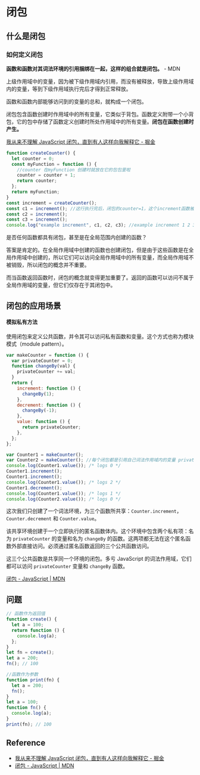 # 闭包

## 什么是闭包

### 如何定义闭包

**函数和函数对其词法环境的引用捆绑在一起，这样的组合就是闭包。** - MDN

上级作用域中的变量，因为被下级作用域内引用，而没有被释放，导致上级作用域内的变量，等到下级作用域执行完后才得到正常释放。

函数和函数内部能够访问到的变量的总和，就构成一个闭包。

闭包包含函数创建时作用域中的所有变量，它类似于背包。函数定义附带一个小背包，它的包中存储了函数定义创建时所处作用域中的所有变量。**闭包在函数创建时产生。**

[我从来不理解 JavaScript 闭包，直到有人这样向我解释它 - 掘金](https://juejin.cn/post/6844903858636849159#heading-4)

```js
function createCounter() {
  let counter = 0;
  const myFunction = function () {
    //counter 在myFunction 创建时就放在它的包包里啦
    counter = counter + 1;
    return counter;
  };
  return myFunction;
}
const increment = createCounter();
const c1 = increment(); //这行执行完后，闭包的counter=1，这个increment函数被销毁，但下面还存在对increment 的引用，counter 还在不被销毁，下面使用的counter 初始值为1
const c2 = increment();
const c3 = increment();
console.log("example increment", c1, c2, c3); //example increment 1 2 3
```

是否任何函数都具有闭包，甚至是在全局范围内创建的函数？

答案是肯定的。在全局作用域中创建的函数也创建闭包，但是由于这些函数是在全局作用域中创建的，所以它们可以访问全局作用域中的所有变量，而全局作用域不被销毁，所以闭包的概念并不重要。

而当函数返回函数时，闭包的概念就变得更加重要了。返回的函数可以访问不属于全局作用域的变量，但它们仅存在于其闭包中。

## 闭包的应用场景

#### 模拟私有方法

使用闭包来定义公共函数，并令其可以访问私有函数和变量。这个方式也称为模块模式（module pattern）。

```js
var makeCounter = function () {
  var privateCounter = 0;
  function changeBy(val) {
    privateCounter += val;
  }
  return {
    increment: function () {
      changeBy(1);
    },
    decrement: function () {
      changeBy(-1);
    },
    value: function () {
      return privateCounter;
    },
  };
};

var Counter1 = makeCounter();
var Counter2 = makeCounter(); //每个闭包都是引用自己词法作用域内的变量 privateCounter ,在一个闭包内对变量的修改，不会影响到另外一个闭包中的变量。
console.log(Counter1.value()); /* logs 0 */
Counter1.increment();
Counter1.increment();
console.log(Counter1.value()); /* logs 2 */
Counter1.decrement();
console.log(Counter1.value()); /* logs 1 */
console.log(Counter2.value()); /* logs 0 */
```

这次我们只创建了一个词法环境，为三个函数所共享：`Counter.increment`，`Counter.decrement` 和 `Counter.value`。

该共享环境创建于一个立即执行的匿名函数体内。这个环境中包含两个私有项：名为 `privateCounter` 的变量和名为 `changeBy` 的函数。这两项都无法在这个匿名函数外部直接访问。必须通过匿名函数返回的三个公共函数访问。

这三个公共函数是共享同一个环境的闭包。多亏 JavaScript 的词法作用域，它们都可以访问 `privateCounter` 变量和 `changeBy` 函数。

[闭包 - JavaScript | MDN](https://developer.mozilla.org/zh-CN/docs/Web/JavaScript/Closures)

## 问题

```js
// 函数作为返回值
function create() {
  let a = 100;
  return function () {
    console.log(a);
  };
}
let fn = create();
let a = 200;
fn(); // 100
```

```js
//函数作为参数
function print(fn) {
  let a = 200;
  fn();
}
let a = 100;
function fn() {
  console.log(a);
}
print(fn); // 100
```

## Reference

- [我从来不理解 JavaScript 闭包，直到有人这样向我解释它 - 掘金](https://juejin.cn/post/6844903858636849159#heading-4)
- [闭包 - JavaScript | MDN](https://developer.mozilla.org/zh-CN/docs/Web/JavaScript/Closures)
